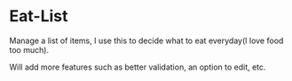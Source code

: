 # Eat-List
Manage a list of items, I use this to decide what to eat everyday(I love food too much).

Will add more features such as better validation, an option to edit, etc.
